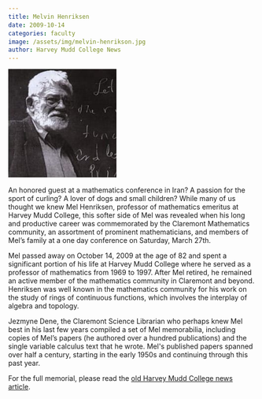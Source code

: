 ```yaml
---
title: Melvin Henriksen
date: 2009-10-14
categories: faculty
image: /assets/img/melvin-henrikson.jpg
author: Harvey Mudd College News
---
```

![Melvin Henriksen](/assets/img/melvin-henrikson.jpg)

An honored guest at a mathematics conference in Iran? A passion for the sport of curling? A lover of dogs and small children? While many of us thought we knew Mel Henriksen, professor of mathematics emeritus at Harvey Mudd College, this softer side of Mel was revealed when his long and productive career was commemorated by the Claremont Mathematics community, an assortment of prominent mathematicians, and members of Mel’s family at a one day conference on Saturday, March 27th.

Mel passed away on October 14, 2009 at the age of 82 and spent a significant portion of his life at Harvey Mudd College where he served as a professor of mathematics from 1969 to 1997. After Mel retired, he remained an active member of the mathematics community in Claremont and beyond. Henriksen was well known in the mathematics community for his work on the study of rings of continuous functions, which involves the interplay of algebra and topology.

Jezmyne Dene, the Claremont Science Librarian who perhaps knew Mel best in his last few years compiled a set of Mel memorabilia, including copies of Mel’s papers (he authored over a hundred publications) and the single variable calculus text that he wrote. Mel's published papers spanned over half a century, starting in the early 1950s and continuing through this past year.

For the full memorial, please read the [old Harvey Mudd College news article](https://www.hmc.edu/non-wp-sites/old-news/melvin-henriksen-memorial.php).
